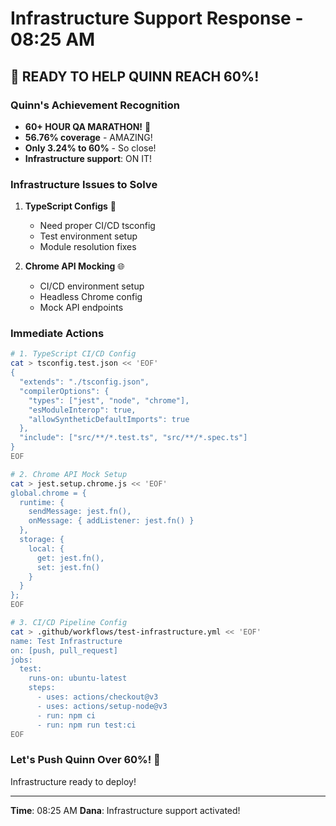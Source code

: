 # Infrastructure Support Response - 08:25 AM

## 🚀 READY TO HELP QUINN REACH 60%! 

### Quinn's Achievement Recognition
- **60+ HOUR QA MARATHON!** 🎉
- **56.76% coverage** - AMAZING!
- **Only 3.24% to 60%** - So close!
- **Infrastructure support**: ON IT!

### Infrastructure Issues to Solve
1. **TypeScript Configs** 🔧
   - Need proper CI/CD tsconfig
   - Test environment setup
   - Module resolution fixes

2. **Chrome API Mocking** 🌐
   - CI/CD environment setup
   - Headless Chrome config
   - Mock API endpoints

### Immediate Actions
```bash
# 1. TypeScript CI/CD Config
cat > tsconfig.test.json << 'EOF'
{
  "extends": "./tsconfig.json",
  "compilerOptions": {
    "types": ["jest", "node", "chrome"],
    "esModuleInterop": true,
    "allowSyntheticDefaultImports": true
  },
  "include": ["src/**/*.test.ts", "src/**/*.spec.ts"]
}
EOF

# 2. Chrome API Mock Setup
cat > jest.setup.chrome.js << 'EOF'
global.chrome = {
  runtime: {
    sendMessage: jest.fn(),
    onMessage: { addListener: jest.fn() }
  },
  storage: {
    local: {
      get: jest.fn(),
      set: jest.fn()
    }
  }
};
EOF

# 3. CI/CD Pipeline Config
cat > .github/workflows/test-infrastructure.yml << 'EOF'
name: Test Infrastructure
on: [push, pull_request]
jobs:
  test:
    runs-on: ubuntu-latest
    steps:
      - uses: actions/checkout@v3
      - uses: actions/setup-node@v3
      - run: npm ci
      - run: npm run test:ci
EOF
```

### Let's Push Quinn Over 60%! 🎯
Infrastructure ready to deploy!

---
**Time**: 08:25 AM
**Dana**: Infrastructure support activated!